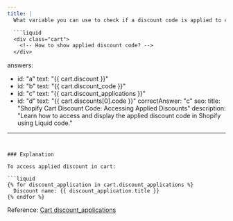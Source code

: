 ```yaml
---
title: |
  What variable you can use to check if a discount code is applied to cart? 💰

  ```liquid
  <div class="cart">
    <!-- How to show applied discount code? -->
  </div>
  ```
answers:
  - id: "a"
    text: "{{ cart.discount }}"
  - id: "b"
    text: "{{ cart.discount_code }}"
  - id: "c"
    text: "{{ cart.discount_applications }}"
  - id: "d"
    text: "{{ cart.discounts[0].code }}"
correctAnswer: "c"
seo:
  title: "Shopify Cart Discount Code: Accessing Applied Discounts"
  description: "Learn how to access and display the applied discount code in Shopify using Liquid code."
---
```


### Explanation

To access applied discount in cart:

```liquid
{% for discount_application in cart.discount_applications %}
  Discount name: {{ discount_application.title }}
{% endfor %}
```

Reference: [Cart discount_applications](https://shopify.dev/docs/api/liquid/objects/cart#cart-discount_applications) 